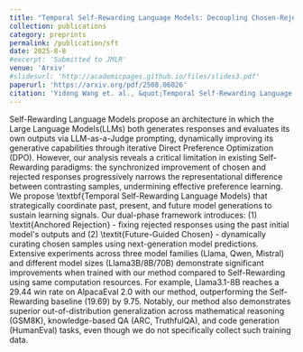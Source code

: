 ```yaml
---
title: "Temporal Self-Rewarding Language Models: Decoupling Chosen-Rejected via Past-Future."
collection: publications
category: preprints
permalink: /publication/sft
date: 2025-8-8
#excerpt: 'Submitted to JMLR'
venue: 'Arxiv'
#slidesurl: 'http://academicpages.github.io/files/slides3.pdf'
paperurl: 'https://arxiv.org/pdf/2508.06026'
citation: 'Yidong Wang et. al., &quot;Temporal Self-Rewarding Language Models: Decoupling Chosen-Rejected via Past-Future.&quot; <i>arxiv: 2508.06026</i>, 2025.'
---
```

Self-Rewarding Language Models propose an architecture in which the Large Language Models(LLMs) both generates responses and evaluates its own outputs via LLM-as-a-Judge prompting, dynamically improving its generative capabilities through iterative Direct Preference Optimization (DPO). However, our analysis reveals a critical limitation in existing Self-Rewarding paradigms: the synchronized improvement of chosen and rejected responses progressively narrows the representational difference between contrasting samples, undermining effective preference learning. We propose \textbf{Temporal Self-Rewarding Language Models} that strategically coordinate past, present, and future model generations to sustain learning signals. Our dual-phase framework introduces: (1) \textit{Anchored Rejection} - fixing rejected responses using the past initial model's outputs and (2) \textit{Future-Guided Chosen} - dynamically curating chosen samples using next-generation model predictions. Extensive experiments across three model families (Llama, Qwen, Mistral) and different model sizes (Llama3B/8B/70B) demonstrate significant improvements when trained with our method compared to Self-Rewarding using same computation resources. For example, Llama3.1-8B reaches a 29.44 win rate on AlpacaEval 2.0 with our method, outperforming the Self-Rewarding baseline (19.69) by 9.75. Notably, our method also demonstrates superior out-of-distribution generalization across mathematical reasoning (GSM8K), knowledge-based QA (ARC, TruthfulQA), and code generation (HumanEval) tasks, even though we do not specifically collect such training data.
